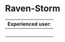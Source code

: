 # Raven-Storm

| Experienced user: |
|:-----------------:|
| <a style="color: white;" href="https://taguar258.github.io/Raven-Storm/tutorial/exp/Installation/">Installation</a> |
